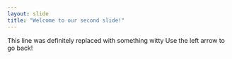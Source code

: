 ```yaml
---
layout: slide
title: "Welcome to our second slide!"
---
```

This line was definitely replaced with something witty
Use the left arrow to go back!
